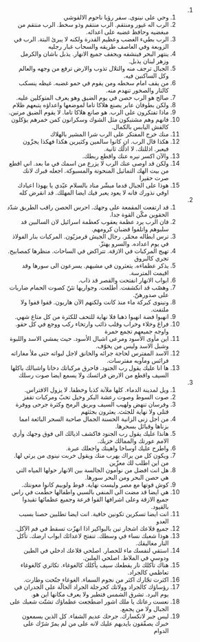 <ol dir="rtl">
  <li>
    <ol>
      <li>وحي على نينوى. سفر رؤيا ناحوم الالقوشي</li>
      <li>الرب اله غيور ومنتقم. الرب منتقم وذو سخط. الرب منتقم من مبغضيه وحافظ غضبه على اعدائه.</li>
      <li>الرب بطيء الغضب وعظيم القدرة ولكنه لا يبرئ البتة. الرب في الزوبعة وفي العاصف طريقه والسحاب غبار رجليه</li>
      <li>ينتهر البحر فينشفه ويجفف جميع الانهار. يذبل باشان والكرمل وزهر لبنان يذبل.</li>
      <li>الجبال ترجف منه والتلال تذوب والارض ترفع من وجهه والعالم وكل الساكنين فيه.</li>
      <li>من يقف امام سخطه ومن يقوم في حمو غضبه. غيظه ينسكب كالنار والصخور تنهدم منه.</li>
      <li>صالح هو الرب حصن في يوم الضيق وهو يعرف المتوكلين عليه.</li>
      <li>ولكن بطوفان عابر يصنع هلاكا تاما لموضعها واعداؤه يتبعهم ظلام</li>
      <li>ماذا تفتكرون على الرب. هو صانع هلاكا تاما. لا يقوم الضيق مرتين.</li>
      <li>فانهم وهم مشتبكون مثل الشوك وسكرانون كمن خمرهم يؤكلون كالقش اليابس بالكمال.</li>
      <li>منك خرج المفتكر على الرب شرا المشير بالهلاك</li>
      <li>هكذا قال الرب. ان كانوا سالمين وكثيرين هكذا فهكذا يجزّون فيعبر. اذللتك. لا اذلّك ثانية.</li>
      <li>والآن اكسر نيره عنك واقطع ربطك.</li>
      <li>ولكن قد اوصى عنك الرب لا يزرع من اسمك في ما بعد. اني اقطع من بيت الهك التماثيل المنحوتة والمسبوكة. اجعله قبرك لانك صرت حقيرا</li>
      <li>هوذا على الجبال قدما مبشّر مناد بالسلام عيّدي يا يهوذا اعيادك اوفي نذورك فانه لا يعود يعبر فيك ايضا المهلك. قد انقرض كله</li>
    </ol>
  </li>
  <li>
    <ol>
      <li>قد ارتفعت المقمعة على وجهك. احرس الحصن راقب الطريق شدّد الحقوين مكّن القوة جدا.</li>
      <li>فان الرب يرد عظمة يعقوب كعظمة اسرائيل لان السالبين قد سلبوهم واتلفوا قضبان كرومهم.</li>
      <li>ترس ابطاله محمّر. رجال الجيش قرمزيّون. المركبات بنار الفولاذ في يوم اعداده. والسرو يهتزّ.</li>
      <li>تهيج المركبات في الازقة. تتراكض في الساحات. منظرها كمصابيح. تجري كالبروق</li>
      <li>يذكر عظماءه. يتعثرون في مشيهم. يسرعون الى سورها وقد اقيمت المترسة.</li>
      <li>ابواب الانهار انفتحت والقصر قد ذاب.</li>
      <li>وهصّب قد انكشفت. أطلعت. وجواريها تئنّ كصوت الحمام ضاربات على صدورهنّ.</li>
      <li>ونينوى كبركة ماء منذ كانت ولكنهم الآن هاربون. قفوا قفوا ولا ملتفت.</li>
      <li>انهبوا فضة انهبوا ذهبا فلا نهاية للتحف للكثرة من كل متاع شهي.</li>
      <li>فراغ وخلاء وخراب وقلب ذائب وارتخاء ركب ووجع في كل حقو. واوجه جميعهم تجمع حمرة</li>
      <li>اين مأوى الأسود ومرعى اشبال الأسود. حيث يمشي الاسد واللبوة وشبل الاسد وليس من يخوّف.</li>
      <li>الاسد المفترس لحاجة جرائه والخانق لاجل لبواته حتى ملأ مغاراته فرائس ومآويه مفترسات.</li>
      <li>ها انا عليك يقول رب الجنود. فاحرق مركباتك دخانا واشبالك ياكلها السيف واقطع من الارض فرائسك ولا يسمع ايضا صوت رسلك</li>
    </ol>
  </li>
  <li>
    <ol>
      <li>ويل لمدينة الدماء. كلها ملآنة كذبا وخطفا. لا يزول الافتراس.</li>
      <li>صوت السوط وصوت رعشة البكر وخيل تخبّ ومركبات تقفز</li>
      <li>وفرسان تنهض ولهيب السيف وبريق الرمح وكثرة جرحى ووفرة قتلى ولا نهاية للجثث. يعثرون بجثثهم</li>
      <li>من اجل زنى الزانية الحسنة الجمال صاحبة السحر البائعة امما بزناها وقبائل بسحرها.</li>
      <li>هانذا عليك يقول رب الجنود فاكشف اذيالك الى فوق وجهك وأري الامم عورتك والممالك خزيك.</li>
      <li>واطرح عليك اوساخا واهينك واجعلك عبرة.</li>
      <li>ويكون كل من يراك يهرب منك ويقول خربت نينوى من يرثي لها. من اين اطلب لك معزّين</li>
      <li>هل انت افضل من نوأمون الجالسة بين الانهار حولها المياه التي هي حصن البحر ومن البحر سورها.</li>
      <li>كوش قوتها مع مصر وليست نهاية. فوط ولوبيم كانوا معونتك.</li>
      <li>هي ايضا قد مضت الى المنفى بالسبي واطفالها حطّمت في راس جميع الازقة وعلى اشرافها القوا قرعة وجميع عظمائها تقيدوا بالقيود.</li>
      <li>انت ايضا تسكرين تكونين خافية. انت ايضا تطلبين حصنا بسبب العدو</li>
      <li>جميع قلاعك اشجار تين بالبواكير اذا انهزّت تسقط في فم الآكل.</li>
      <li>هوذا شعبك نساء في وسطك. تنفتح لاعدائك ابواب ارضك. تأكل النار مغاليقك.</li>
      <li>استقي لنفسك ماء للحصار. اصلحي قلاعك ادخلي في الطين ودوسي في الملاط. اصلحي الملبن.</li>
      <li>هناك تأكلك نار يقطعك سيف يأكلك كالغوغاء. تكاثري كالغوغاء تعاظمي كالجراد.</li>
      <li>اكثرت تجّارك اكثر من نجوم السماء. الغوغاء جنّحت وطارت.</li>
      <li>رؤساؤك كالجراد وولاتك كحرجلة الجراد الحالّة على الجدران في يوم البرد. تشرق الشمس فتطير ولا يعرف مكانها اين هو.</li>
      <li>نعست رعاتك يا ملك اشور اضطجعت عظماؤك تشتّت شعبك على الجبال ولا من يجمع.</li>
      <li>ليس جبر لانكسارك. جرحك عديم الشفاء. كل الذين يسمعون خبرك يصفّقون بايديهم عليك لانه على من لم يمرّ شرّك على الدوام</li>
    </ol>
  </li>
</ol>

